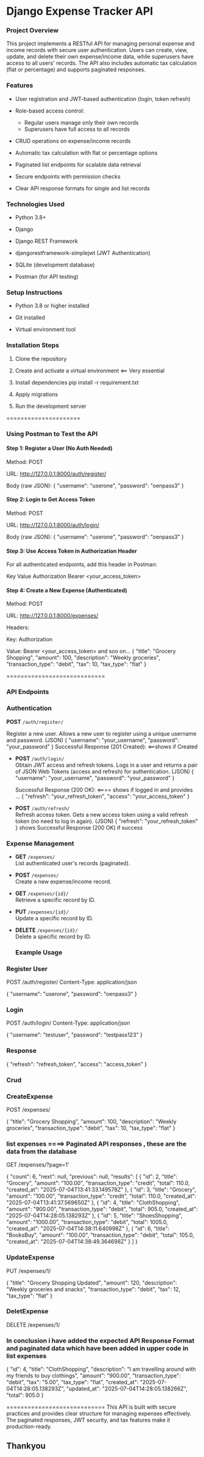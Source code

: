 # Django Expense Tracker API

### Project Overview

This project implements a RESTful API for managing personal expense and income records with secure user authentication. Users can create, view, update, and delete their own expense/income data, while superusers have access to all users' records. The API also includes automatic tax calculation (flat or percentage) and supports paginated responses.

### Features

- User registration and JWT-based authentication (login, token refresh)

- Role-based access control:
  - Regular users manage only their own records
  - Superusers have full access to all records

- CRUD operations on expense/income records

- Automatic tax calculation with flat or percentage options

- Paginated list endpoints for scalable data retrieval

- Secure endpoints with permission checks

- Clear API response formats for single and list records

### Technologies Used

- Python 3.8+

- Django

- Django REST Framework

- djangorestframework-simplejwt (JWT Authentication)

- SQLite (development database)
  
- Postman (for API testing)

### Setup Instructions

- Python 3.8 or higher installed

- Git installed

- Virtual environment tool 

### Installation Steps

1. Clone the repository

2. Create and activate a virtual environment <== Very essential

3. Install dependencies
   pip install -r requirement.txt

4. Apply migrations

5. Run the development server

=====================
### Using Postman to Test the API
#### Step 1: Register a User (No Auth Needed)
Method: POST

URL: http://127.0.0.1:8000/auth/register/

Body (raw JSON):
{
  "username": "userone",
  "password": "oenpass3"
}

#### Step 2: Login to Get Access Token
Method: POST

URL: http://127.0.0.1:8000/auth/login/

Body (raw JSON):
{
  "username": "userone",
  "password": "oenpass3"
}

#### Step 3: Use Access Token in Authorization Header
For all authenticated endpoints, add this header in Postman:

Key	Value
Authorization	Bearer <your_access_token>

#### Step 4: Create a New Expense (Authenticated)
Method: POST

URL: http://127.0.0.1:8000/expenses/

Headers:

Key: Authorization

Value: Bearer <your_access_token> and soo on...
{
  "title": "Grocery Shopping",
  "amount": 100,
  "description": "Weekly groceries",
  "transaction_type": "debit",
  "tax": 10,
  "tax_type": "flat"
}

============================

### API Endpoints

### Authentication

**POST** `/auth/register/`

  Register a new user.
  Allows a new user to register using a unique username and password.
  (JSON)
  {
  "username": "your_username",
  "password": "your_password"
  }
  Successful Response (201 Created): <==shows if Created

- **POST** `/auth/login/`  
  Obtain JWT access and refresh tokens.
  Logs in a user and returns a pair of JSON Web Tokens (access and refresh) for authentication.
  (JSON)
  {
  "username": "your_username",
  "password": "your_password"
  }

  Successful Response (200 OK): <==== shows if logged in 
  and provides ...
  {
  "refresh": "your_refresh_token",
  "access": "your_access_token"
  }

- **POST** `/auth/refresh/`  
  Refresh access token.
  Gets a new access token using a valid refresh token (no need to log in again).
  (JSON)
  {
  "refresh": "your_refresh_token"
  }
  shows Successful Response (200 OK) if success


### Expense Management

- **GET** `/expenses/`  
  List authenticated user's records (paginated).

- **POST** `/expenses/`  
  Create a new expense/income record.

- **GET** `/expenses/{id}/`  
  Retrieve a specific record by ID.

- **PUT** `/expenses/{id}/`  
  Update a specific record by ID.

- **DELETE** `/expenses/{id}/`  
  Delete a specific record by ID.

  ### Example Usage

### Register User

POST /auth/register/
Content-Type: application/json

{
  "username": "userone",
  "password": "oenpass3"
}

### Login
POST /auth/login/
Content-Type: application/json

{
  "username": "testuser",
  "password": "testpass123"
}

### Response
{
  "refresh": "refresh_token",
  "access": "access_token"
}

### Crud 
### CreateExpense
POST /expenses/

{
  "title": "Grocery Shopping",
  "amount": 100,
  "description": "Weekly groceries",
  "transaction_type": "debit",
  "tax": 10,
  "tax_type": "flat"
}

### list expenses  ====> Paginated API responses , these are the data from the database 
GET /expenses/?page=1'

{
  "count": 6,
  "next": null,
  "previous": null,
  "results": [
    {
      "id": 2,
      "title": "Grocery",
      "amount": "100.00",
      "transaction_type": "credit",
      "total": 110.0,
      "created_at": "2025-07-04T13:41:33.149578Z"
    },
    {
      "id": 3,
      "title": "Grocery",
      "amount": "100.00",
      "transaction_type": "credit",
      "total": 110.0,
      "created_at": "2025-07-04T13:41:37.569650Z"
    },
    {
      "id": 4,
      "title": "ClothShopping",
      "amount": "900.00",
      "transaction_type": "debit",
      "total": 905.0,
      "created_at": "2025-07-04T14:28:05.138293Z"
    },
    {
      "id": 5,
      "title": "ShoesShopping",
      "amount": "1000.00",
      "transaction_type": "debit",
      "total": 1005.0,
      "created_at": "2025-07-04T14:38:11.640998Z"
    },
    {
      "id": 6,
      "title": "BooksBuy",
      "amount": "100.00",
      "transaction_type": "debit",
      "total": 105.0,
      "created_at": "2025-07-04T14:38:49.364698Z"
    }
  ]
}

### UpdateExpense
PUT /expenses/1/

{
  "title": "Grocery Shopping Updated",
  "amount": 120,
  "description": "Weekly groceries and snacks",
  "transaction_type": "debit",
  "tax": 12,
  "tax_type": "flat"
}

### DeletExpense

DELETE /expenses/1/

### In conclusion i have added the expected API Response Format and paginated data which have been added in upper code in list expenses

{
  "id": 4,
  "title": "ClothShopping",
  "description": "I am travelling around with my friends to buy clothings",
  "amount": "900.00",
  "transaction_type": "debit",
  "tax": "5.00",
  "tax_type": "flat",
  "created_at": "2025-07-04T14:28:05.138293Z",
  "updated_at": "2025-07-04T14:28:05.138266Z",
  "total": 905.0
}

============================
This API is built with secure practices and provides clear structure for managing expenses effectively. The paginated responses, JWT security, and tax features make it production-ready.
## Thankyou 



